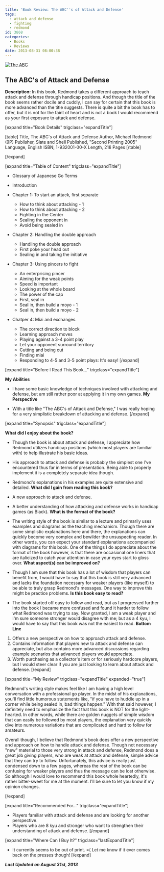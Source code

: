 ```yaml
---
title: 'Book Review: The ABC''s of Attack and Defense'
tags:
  - attack and defense
  - fighting
  - redmond
id: 3868
categories:
  - Books
  - Reviews
date: 2013-08-31 08:00:38
---
```


[![The ABC](http://www.bengozen.com/wp-content/uploads/2013/08/abcattackanddefensecover.jpg)](http://www.bengozen.com/wp-content/uploads/2013/08/abcattackanddefensecover.jpg)

## The ABC's of Attack and Defense

**Description:** In this book, Redmond takes a different approach to teach attack and defense through handicap positions. And though the title of the book seems rather docile and cuddly, I can say for certain that this book is more advanced than the title suggests. There is quite a bit the book has to offer, but it is not for the faint of heart and is not a book I would recommend as your first exposure to attack and defense.

<!--more-->

[expand title="Book Details" trigclass="expandTitle"]

[table]
Title, The ABC's of Attack and Defense
Author, Michael Redmond (9P)
Publisher, Slate and Shell
Published, "Second Printing 2005"
Language, English
ISBN, 1-932001-00-X
Length, 218 Pages
[/table]

[/expand]

[expand title="Table of Content" trigclass="expandTitle"]

*   Glossary of Japanese Go Terms
*   Introduction
*   Chapter 1: To start an attack, first separate

    *   How to think about attacking - 1
    *   How to think about attacking - 2
    *   Fighting in the Center
    *   Sealing the opponent in
    *   Avoid being sealed in

*   Chapter 2: Handling the double approach

    *   Handling the double approach
    *   First poke your head out
    *   Sealing in and taking the initiative

*   Chapter 3: Using pincers to fight

    *   An enterprising pincer
    *   Aiming for the weak points
    *   Speed is important
    *   Looking at the whole board
    *   The power of the cap
    *   First, seal in
    *   Seal in, then build a moyo - 1
    *   Seal in, then build a moyo - 2

*   Chatper 4: Miai and exchanges

    *   The correct direction to block
    *   Learning approach moves
    *   Playing against a 3-4 point play
    *   Let your opponent surround territory
    *   Cutting and being cut
    *   Finding miai
    *   Responding to 4-5 and 3-5 point plays: It's easy!
[/expand]

[expand title="Before I Read This Book..." trigclass="expandTitle"]

**My Abilities**

*   I have some basic knowledge of techniques involved with attacking and defense, but am still rather poor at applying it in my own games.
**My Perspective**

*   With a title like "The ABC's of Attack and Defense," I was really hoping for a very simplistic breakdown of attacking and defense.
[/expand]

[expand title="Synopsis" trigclass="expandTitle"]

**What did I enjoy about the book?**

*   Though the book is about attack and defense, I appreciate how Redmond utilizes handicap positions (which most players are familiar with) to help illustrate his basic ideas.
*   His approach to attack and defense is probably the simplest one I've encountered thus far in terms of presentation. Being able to properly implement it is a completely separate idea though.
*   Redmond's explanations in his examples are quite extensive and detailed.
**What did I gain from reading this book?**

*   A new approach to attack and defense.
*   A better understanding of how attacking and defense works in handicap games (as Black).
**What is the format of the book?**

*   The writing style of the book is similar to a lecture and primarily uses examples and diagrams as the teaching mechanism. Though there are some simplistic explanations here and there, the explanations can quickly become very complex and bewilder the unsuspecting reader. In other words, you can expect your standard explanations accompanied with diagrams for this book. One of the things I do appreciate about the format of the book however, is that there are occasional one liners that are italicized to catch your attention in case your eyes start to gloss over.
**What aspect(s) can be improved on?**

*   Though I am sure that this book has a lot of wisdom that players can benefit from, I would have to say that this book is still very advanced and lacks the foundation necessary for weaker players (like myself) to be able to truly grasp Redmond's messages. One way to improve this might be practice problems.
**Is this book easy to read?**

*   The book started off easy to follow and read, but as I progressed further into the book I became more confused and found it harder to follow what Redmond was trying to say. Now granted, I am a weak player and I'm sure someone stronger would disagree with me; but as a 4 kyu, I would have to say that this book was not the easiest to read.
**Bottom Line**

1.  Offers a new perspective on how to approach attack and defense.
2.  Contains information that players new to attack and defense can appreciate, but also contains more advanced discussions regarding example scenarios that advanced players would appreciate.
3.  Worth purchasing as a collector's item or for seriously hardcore players, but I would steer clear if you are just looking to learn about attack and defense.
[/expand]

[expand title="My Review" trigclass="expandTitle" expanded="true"]

Redmond's writing style makes feel like I am having a high level conversation with a professional go player. In the midst of his explanations, you'll find little humorous statements like, "if you have to huddle up in a corner while being sealed in, bad things happen." With that said however, I definitely need to emphasize the fact that this book is NOT for the light-hearted. In other words, while there are golden nuggets of simple wisdom that can easily be followed by most players, the explanation very quickly dive into numerous variations that are complicated and hard to follow for amateurs.

Overall though, I believe that Redmond's book does offer a new perspective and approach on how to handle attack and defense. Though not necessary "new" material to those very strong in attack and defense, Redmond does a great job giving players, who are weak at attack and defense, simple advice that they can try to follow. Unfortunately, this advice is really just condensed down to a few pages, whereas the rest of the book can be confusing for weaker players and thus the message can be lost otherwise. So although I would love to recommend this book whole heartedly, it's rather bitter-sweet for me at the moment. I'll be sure to let you know if my opinion changes.

[/expand]

[expand title="Recommended For..." trigclass="expandTitle"]

*   Players familiar with attack and defense and are looking for another perspective.
*   Players who are 8 kyu and stronger who want to strengthen their understanding of attack and defense.
[/expand]

[expand title="Where Can I Buy It?" trigclass="lastExpandTitle"]

*   It currently seems to be out of print. =( Let me know if it ever comes back on the presses though!
[/expand]

_**Last Updated on August 31st, 2013**_